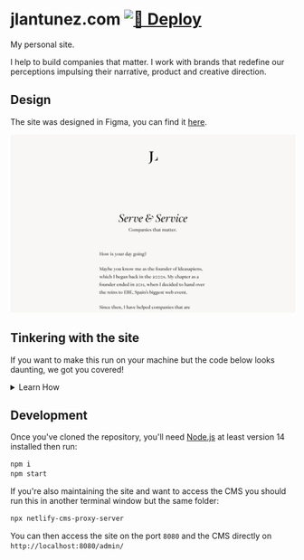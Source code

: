# jlantunez.com [![🚀 Deploy](https://github.com/jlantunez/jlantunez.com/actions/workflows/build.yml/badge.svg)](https://github.com/jlantunez/jlantunez.com/actions/workflows/build.yml)

My personal site.

I help to build companies that matter. I work with brands that redefine our perceptions impulsing their narrative, product and creative direction.

## Design

The site was designed in Figma, you can find it [here](https://www.figma.com/community/file/1033036370132034796).

![Welcome screen](/instructions/welcome.jpeg)

## Tinkering with the site

If you want to make this run on your machine but the code below looks daunting, we got you covered!

<details>
  <summary>Learn How</summary>

### Step 1
You'll need [Node.js](https://nodejs.org/en/). Hop on that website and choose the version that says LTS and install it.

### Step 2
Then you'll need to download the repo:

![downloading the repo](/instructions/instructions-download.gif)

### Step 3
Once you got it downloaded you'll see a ZIP file which you now need to uncompress. This _just works_ on a Mac but you might need something like WinRar on a Windows machine:

![expanding the repo](/instructions/instructions-expand.gif)

### Step 4
Now that's expanded, we need to access it via the command line. Open your terminal and write `cd` and an space and drag the folder directly to it. Then run `npm i`:

![installing the repo](/instructions/instructions-install.gif)

### Step 5
It might take some minutes to get it finished but once it's done, we're fairly close! Just run `npm start` and a browser window will soon open.

![starting the repo](/instructions/instructions-start.gif)

### Voilà!
Great! Now any changes that you make on the files will reflect on the browser automatically.

</details>

## Development

Once you've cloned the repository, you'll need [Node.js](https://nodejs.org/en/) at least version 14 installed then run:

````bash
npm i
npm start
````

If you're also maintaining the site and want to access the CMS you should run this in another terminal window but the same folder:

````bash
npx netlify-cms-proxy-server
````

You can then access the site on the port `8080` and the CMS directly on `http://localhost:8080/admin/`
